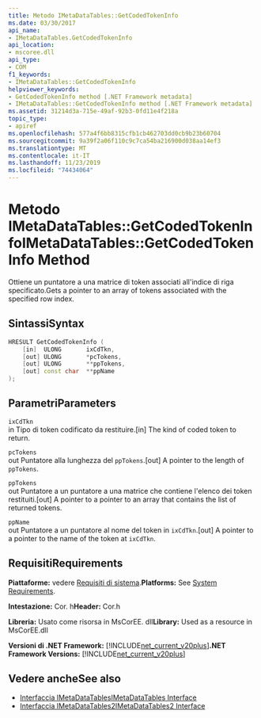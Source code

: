 ```yaml
---
title: Metodo IMetaDataTables::GetCodedTokenInfo
ms.date: 03/30/2017
api_name:
- IMetaDataTables.GetCodedTokenInfo
api_location:
- mscoree.dll
api_type:
- COM
f1_keywords:
- IMetaDataTables::GetCodedTokenInfo
helpviewer_keywords:
- GetCodedTokenInfo method [.NET Framework metadata]
- IMetaDataTables::GetCodedTokenInfo method [.NET Framework metadata]
ms.assetid: 31214d3a-715e-49af-92b3-0fd11e4f218a
topic_type:
- apiref
ms.openlocfilehash: 577a4f6bb8315cfb1cb462703dd0cb9b23b60704
ms.sourcegitcommit: 9a39f2a06f110c9c7ca54ba216900d038aa14ef3
ms.translationtype: MT
ms.contentlocale: it-IT
ms.lasthandoff: 11/23/2019
ms.locfileid: "74434064"
---
```

# <a name="imetadatatablesgetcodedtokeninfo-method"></a><span data-ttu-id="4b0cd-102">Metodo IMetaDataTables::GetCodedTokenInfo</span><span class="sxs-lookup"><span data-stu-id="4b0cd-102">IMetaDataTables::GetCodedTokenInfo Method</span></span>
<span data-ttu-id="4b0cd-103">Ottiene un puntatore a una matrice di token associati all'indice di riga specificato.</span><span class="sxs-lookup"><span data-stu-id="4b0cd-103">Gets a pointer to an array of tokens associated with the specified row index.</span></span>  
  
## <a name="syntax"></a><span data-ttu-id="4b0cd-104">Sintassi</span><span class="sxs-lookup"><span data-stu-id="4b0cd-104">Syntax</span></span>  
  
```cpp  
HRESULT GetCodedTokenInfo (   
    [in]  ULONG       ixCdTkn,  
    [out] ULONG       *pcTokens,  
    [out] ULONG       **ppTokens,  
    [out] const char  **ppName  
);  
```  
  
## <a name="parameters"></a><span data-ttu-id="4b0cd-105">Parametri</span><span class="sxs-lookup"><span data-stu-id="4b0cd-105">Parameters</span></span>  
 `ixCdTkn`  
 <span data-ttu-id="4b0cd-106">in Tipo di token codificato da restituire.</span><span class="sxs-lookup"><span data-stu-id="4b0cd-106">[in] The kind of coded token to return.</span></span>  
  
 `pcTokens`  
 <span data-ttu-id="4b0cd-107">out Puntatore alla lunghezza del `ppTokens`.</span><span class="sxs-lookup"><span data-stu-id="4b0cd-107">[out] A pointer to the length of `ppTokens`.</span></span>  
  
 `ppTokens`  
 <span data-ttu-id="4b0cd-108">out Puntatore a un puntatore a una matrice che contiene l'elenco dei token restituiti.</span><span class="sxs-lookup"><span data-stu-id="4b0cd-108">[out] A pointer to a pointer to an array that contains the list of returned tokens.</span></span>  
  
 `ppName`  
 <span data-ttu-id="4b0cd-109">out Puntatore a un puntatore al nome del token in `ixCdTkn`.</span><span class="sxs-lookup"><span data-stu-id="4b0cd-109">[out] A pointer to a pointer to the name of the token at `ixCdTkn`.</span></span>  
  
## <a name="requirements"></a><span data-ttu-id="4b0cd-110">Requisiti</span><span class="sxs-lookup"><span data-stu-id="4b0cd-110">Requirements</span></span>  
 <span data-ttu-id="4b0cd-111">**Piattaforme:** vedere [Requisiti di sistema](../../../../docs/framework/get-started/system-requirements.md).</span><span class="sxs-lookup"><span data-stu-id="4b0cd-111">**Platforms:** See [System Requirements](../../../../docs/framework/get-started/system-requirements.md).</span></span>  
  
 <span data-ttu-id="4b0cd-112">**Intestazione:** Cor. h</span><span class="sxs-lookup"><span data-stu-id="4b0cd-112">**Header:** Cor.h</span></span>  
  
 <span data-ttu-id="4b0cd-113">**Libreria:** Usato come risorsa in MsCorEE. dll</span><span class="sxs-lookup"><span data-stu-id="4b0cd-113">**Library:** Used as a resource in MsCorEE.dll</span></span>  
  
 <span data-ttu-id="4b0cd-114">**Versioni di .NET Framework:** [!INCLUDE[net_current_v20plus](../../../../includes/net-current-v20plus-md.md)]</span><span class="sxs-lookup"><span data-stu-id="4b0cd-114">**.NET Framework Versions:** [!INCLUDE[net_current_v20plus](../../../../includes/net-current-v20plus-md.md)]</span></span>  
  
## <a name="see-also"></a><span data-ttu-id="4b0cd-115">Vedere anche</span><span class="sxs-lookup"><span data-stu-id="4b0cd-115">See also</span></span>

- [<span data-ttu-id="4b0cd-116">Interfaccia IMetaDataTables</span><span class="sxs-lookup"><span data-stu-id="4b0cd-116">IMetaDataTables Interface</span></span>](../../../../docs/framework/unmanaged-api/metadata/imetadatatables-interface.md)
- [<span data-ttu-id="4b0cd-117">Interfaccia IMetaDataTables2</span><span class="sxs-lookup"><span data-stu-id="4b0cd-117">IMetaDataTables2 Interface</span></span>](../../../../docs/framework/unmanaged-api/metadata/imetadatatables2-interface.md)
